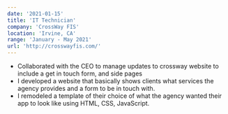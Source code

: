```yaml
---
date: '2021-01-15'
title: 'IT Technician'
company: 'CrossWay FIS'
location: 'Irvine, CA'
range: 'January - May 2021'
url: 'http://crosswayfis.com/'
---
```


- Collaborated with the CEO to manage updates to crossway website to include a get in touch form, and side pages
- I developed a website that basically shows clients what services the agency provides and a form to be in touch with.
- I remodeled a template of their choice of what the agency wanted their app to look like using HTML, CSS, JavaScript.
